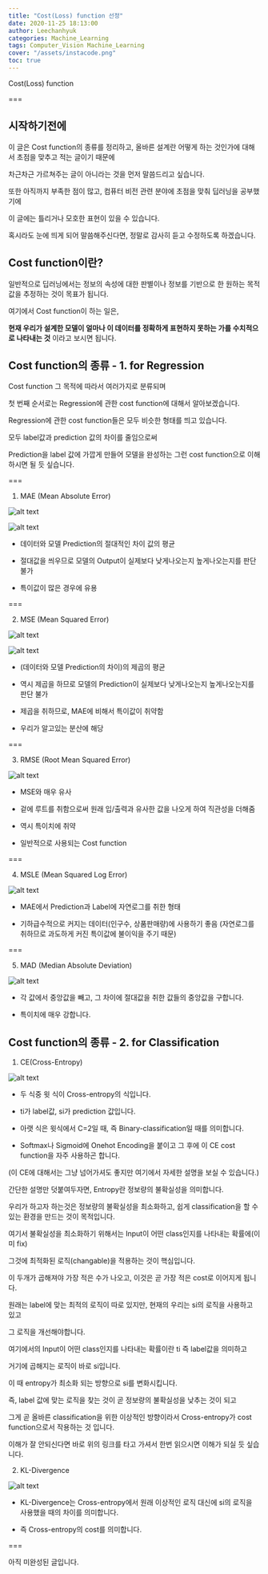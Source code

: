 ```yaml
---
title: "Cost(Loss) function 선정"
date: 2020-11-25 18:13:00
author: Leechanhyuk
categories: Machine_Learning
tags: Computer_Vision Machine_Learning
cover: "/assets/instacode.png"
toc: true
---
```


Cost(Loss) function

===

## 시작하기전에

이 글은 Cost function의 종류를 정리하고, 올바른 설계란 어떻게 하는 것인가에 대해서 초점을 맞추고 적는 글이기 때문에

차근차근 가르쳐주는 글이 아니라는 것을 먼저 말씀드리고 싶습니다.

또한 아직까지 부족한 점이 많고, 컴퓨터 비전 관련 분야에 초점을 맞춰 딥러닝을 공부했기에

이 글에는 틀리거나 모호한 표현이 있을 수 있습니다.

혹시라도 눈에 띄게 되어 말씀해주신다면, 정말로 감사히 듣고 수정하도록 하겠습니다.

## Cost function이란?

일반적으로 딥러닝에서는 정보의 속성에 대한 판별이나 정보를 기반으로 한 원하는 목적값을 추정하는 것이 목표가 됩니다.

여기에서 Cost function이 하는 일은, 

**현재 우리가 설계한 모델이 얼마나 이 데이터를 정확하게 표현하지 못하는 가를 수치적으로 나타내는 것** 이라고 보시면 됩니다.

## Cost function의 종류 - 1. for Regression

Cost function 그 목적에 따라서 여러가지로 분류되며

첫 번째 순서로는 Regression에 관한 cost function에 대해서 알아보겠습니다.

Regression에 관한 cost function들은 모두 비슷한 형태를 띄고 있습니다.

모두 label값과 prediction 값의 차이를 줄임으로써

Prediction을 label 값에 가깝게 만들어 모델을 완성하는 그런 cost function으로 이해하시면 될 듯 싶습니다.

===

1. MAE (Mean Absolute Error)

![alt text](/assets/image/cost_function/mae.png)

![alt text](/assets/image/cost_function/mae_graph.png)

- 데이터와 모델 Prediction의 절대적인 차이 값의 평균

- 절대값을 씌우므로 모델의 Output이 실제보다 낮게나오는지 높게나오는지를 판단 불가

- 특이값이 많은 경우에 유용

===

2. MSE (Mean Squared Error)

![alt text](/assets/image/cost_function/mse.png)

![alt text](/assets/image/cost_function/mse_graph.png)

- (데이터와 모델 Prediction의 차이)의 제곱의 평균

- 역시 제곱을 하므로 모델의 Prediction이 실제보다 낮게나오는지 높게나오는지를 판단 불가

- 제곱을 취하므로, MAE에 비해서 특이값이 취약함

- 우리가 알고있는 분산에 해당

===

3. RMSE (Root Mean Squared Error)

![alt text](/assets/image/cost_function/rmse.png)

- MSE와 매우 유사

- 겉에 루트를 취함으로써 원래 입/출력과 유사한 값을 나오게 하여 직관성을 더해줌

- 역시 특이치에 취약

- 일반적으로 사용되는 Cost function

===

4. MSLE (Mean Squared Log Error)

![alt text](/assets/image/cost_function/msle.png)

- MAE에서 Prediction과 Label에 자연로그를 취한 형태

- 기하급수적으로 커지는 데이터(인구수, 상품판매량)에 사용하기 좋음
   (자연로그를 취하므로 과도하게 커진 특이값에 불이익을 주기 때문)

===

5. MAD (Median Absolute Deviation)

![alt text](/assets/image/cost_function/medae.png)

- 각 값에서 중앙값을 빼고, 그 차이에 절대값을 취한 값들의 중앙값을 구합니다.

- 특이치에 매우 강합니다.

## Cost function의 종류 - 2. for Classification

1. CE(Cross-Entropy)

![alt text](/assets/image/cost_function/cross_entropy_loss.png)

- 두 식중 윗 식이 Cross-entropy의 식입니다.

- ti가 label값, si가 prediction 값입니다.

- 아랫 식은 윗식에서 C=2일 때, 즉 Binary-classification일 때를 의미합니다.

- Softmax나 Sigmoid에 Onehot Encoding을 붙이고 그 후에 이 CE cost function을 자주 사용하곤 합니다.

(이 CE에 대해서는 그냥 넘어가셔도 좋지만 여기에서 자세한 설명을 보실 수 있습니다.)

간단한 설명만 덧붙여두자면, Entropy란 정보량의 불확실성을 의미합니다.

우리가 하고자 하는것은 정보량의 불확실성을 최소화하고, 쉽게 classification을 할 수 있는 환경을 만드는 것이 목적입니다.

여기서 불확실성을 최소화하기 위해서는 Input이 어떤 class인지를 나타내는 확률에(이미 fix) 

그것에 최적화된 로직(changable)을 적용하는 것이 핵심입니다.

이 두개가 곱해져야 가장 적은 수가 나오고, 이것은 곧 가장 적은 cost로 이어지게 됩니다.

원래는 label에 맞는 최적의 로직이 따로 있지만, 현재의 우리는 si의 로직을 사용하고 있고

그 로직을 개선해야합니다.

여기에서의 Input이 어떤 class인지를 나타내는 확률이란 ti 즉 label값을 의미하고

거기에 곱해지는 로직이 바로 si입니다.

이 때 entropy가 최소화 되는 방향으로 si를 변화시킵니다.

즉, label 값에 맞는 로직을 찾는 것이 곧 정보량의 불확실성을 낮추는 것이 되고

그게 곧 올바른 classification을 위한 이상적인 방향이라서 Cross-entropy가 cost function으로서 작용하는 것 입니다.

이해가 잘 안되신다면 바로 위의 링크를 타고 가셔서 한번 읽으시면 이해가 되실 듯 싶습니다.

2. KL-Divergence

![alt text](/assets/image/cost_function/kl_divergence.png)

- KL-Divergence는 Cross-entropy에서 원래 이상적인 로직 대신에 si의 로직을 사용했을 때의 차이를 의미합니다.

- 즉 Cross-entropy의 cost를 의미합니다.

===

아직 미완성된 글입니다.














